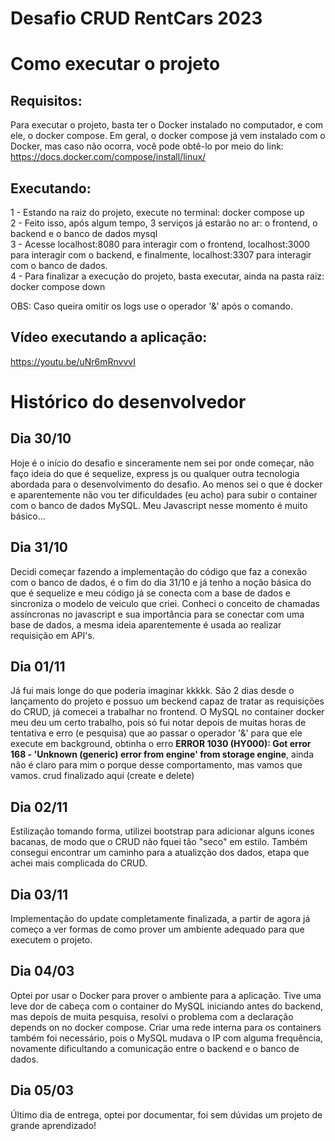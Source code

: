 # Desafio CRUD RentCars 2023

# Como executar o projeto

## Requisitos: 
Para executar o projeto, basta ter o Docker instalado no computador, e com ele, o docker compose. Em geral, o docker compose já vem instalado com o Docker, mas caso não ocorra, você pode obtê-lo por meio do link: https://docs.docker.com/compose/install/linux/

## Executando:
1 - Estando na raiz do projeto, execute no terminal: docker compose up<br>
2 - Feito isso, após algum tempo, 3 serviços já estarão no ar: o frontend, o backend e o banco de dados mysql<br>
3 - Acesse localhost:8080 para interagir com o frontend, localhost:3000 para interagir com o backend, e finalmente, localhost:3307 para interagir com o banco de dados.<br>
4 - Para finalizar a execução do projeto, basta executar, ainda na pasta raiz: docker compose down<br>

OBS: Caso queira omitir os logs use o operador '&' após o comando.<br>

## Vídeo executando a aplicação:
https://youtu.be/uNr6mRnvvvI

# Histórico do desenvolvedor
## Dia 30/10
Hoje é o início do desafio e sinceramente nem sei por onde começar, não faço ideia do que é sequelize, express js ou qualquer outra tecnologia abordada para o desenvolvimento do desafio. Ao menos sei o que é docker e aparentemente não vou ter dificuldades (eu acho) para subir o container com o banco de dados MySQL. Meu Javascript nesse momento é muito básico...

## Dia 31/10
Decidi começar fazendo a implementação do código que faz a conexão com o banco de dados, é o fim do dia 31/10 e já tenho a noção básica do que é sequelize e meu código já se conecta com a base de dados e sincroniza o modelo de veiculo que criei. Conheci o conceito de chamadas assíncronas no javascript e sua importância para se conectar com uma base de dados, a mesma ideia aparentemente é usada ao realizar requisição em API's.

## Dia 01/11
Já fui mais longe do que poderia imaginar kkkkk. São 2 dias desde o lançamento do projeto e possuo um beckend capaz de tratar as requisições do CRUD, já comecei a trabalhar no frontend. O MySQL no container docker meu deu um certo trabalho, pois só fui notar depois de muitas horas de tentativa e erro (e pesquisa) que ao passar o operador '&' para que ele execute em background, obtinha o erro **ERROR 1030 (HY000): Got error 168 - 'Unknown (generic) error from engine' from storage engine**, ainda não é claro para mim o porque desse comportamento, mas vamos que vamos. crud finalizado aqui (create e delete)

## Dia 02/11
Estilização tomando forma, utilizei bootstrap para adicionar alguns icones bacanas, de modo que o CRUD não fquei tão "seco" em estilo. Também consegui encontrar um caminho para a atualizção dos dados, etapa que achei mais complicada do CRUD.

## Dia 03/11
Implementação do update completamente finalizada, a partir de agora já começo a ver formas de como prover um ambiente adequado para que executem o projeto.

## Dia 04/03
Optei por usar o Docker para prover o ambiente para a aplicação. Tive uma leve dor de cabeça com o container do MySQL iniciando antes do backend, mas depois de muita pesquisa, resolvi o problema com a declaração depends on no docker compose. Criar uma rede interna para os containers também foi necessário, pois o MySQL mudava o IP com alguma frequência, novamente dificultando a comunicação entre o backend e o banco de dados.

## Dia 05/03
Último dia de entrega, optei por documentar, foi sem dúvidas um projeto de grande aprendizado!